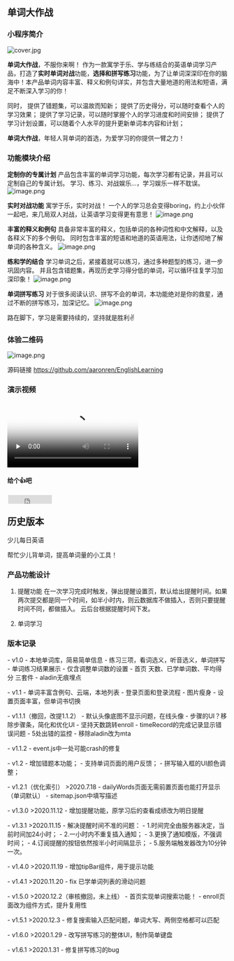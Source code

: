 ## **单词大作战**

### 小程序简介

![cover.jpg](./images/cover.jpg)

**单词大作战**，不服你来啊！
作为一款寓学于乐、学与练结合的英语单词学习产品，打造了**实时单词对战**功能，**选择和拼写练习**功能，为了让单词深深印在你的脑海中！本产品单词内容丰富、释义和例句详实，并包含大量地道的用法和短语，满足不断深入学习的你！

同时，
提供了错题集，可以温故而知新；
提供了历史得分，可以随时查看个人的学习效果；
提供了学习记录，可以随时掌握个人的学习进度和时间安排；
提供了学习计划设置，可以随着个人水平的提升更新单词本内容和计划；

**单词大作战**，年轻人背单词的首选，为爱学习的你提供一臂之力！

### 功能模块介绍

**定制你的专属计划**
产品包含丰富的单词学习功能，每次学习都有记录，并且可以定制自己的专属计划。
学习、练习、对战娱乐...，学习娱乐一样不耽误。
![image.png](./images/11.png)

**实时对战功能**
寓学于乐，实时对战！
一个人的学习总会变得boring，约上小伙伴一起吧，来几局双人对战，让英语学习变得更有意思！
![image.png](./images/22.png)

**丰富的释义和例句**
具备非常丰富的释义，包括单词的各种词性和中文解释，以及各释义下的多个例句。
同时包含丰富的短语和地道的英语用法，让你透彻地了解单词的各种含义。
![image.png](./images/33.png)

**练和学的结合**
学习单词之后，紧接着就可以练习，通过多种题型的练习，进一步巩固内容。
并且包含错题集，再现历史学习得分低的单词，可以循环往复学习加深印象！
![image.png](./images/44.png)

**单词拼写练习**
对于很多阅读认识、拼写不会的单词，本功能绝对是你的救星，通过不断的拼写练习，加深记忆。
![image.png](./images/55.png)

路在脚下，学习是需要持续的，坚持就是胜利✌️

### 体验二维码
![image.png](./images/QRCode.png)

源码链接
https://github.com/aaronren/EnglishLearning

### 演示视频
<video id="video" controls="" preload="none" poster="./images/cover.jpg">
<source id="mp4" src="./images/realshow.mp4" type="video/mp4">
</video>

#### 给个👍吧
<iframe style="margin-left: 2px; margin-bottom:-5px;"
frameborder="0" scrolling="0" width="100px" height="20px" src="https://ghbtns.com/github-btn.html?user=aaronren&repo=EnglishLearning&type=star&count=true" >
</iframe>


## 历史版本

少儿每日英语

帮忙少儿背单词，提高单词量的小工具！

### 产品功能设计

1. 提醒功能
   在一次学习完成时触发，弹出提醒设置页，默认给出提醒时间。如果两次提交都是同一个时间，如半小时内，则云数据库不做插入，否则只要提醒时间不同，都做插入。
   云后台根据提醒时间下发。

2. 单词学习

### 版本记录

\- v1.0
\- 本地单词库，简易简单信息
\- 练习三项，看词选义，听音选义，单词拼写
\- 单词练习结果展示
\- 仅含调整单词数的设置
\- 首页 天数、已学单词数、平均得分 三套件
\- aladin无痕埋点

\- v1.1
\- 单词丰富含例句、云端，本地列表
\- 登录页面和登录流程
\- 图片瘦身
\- 设置页面丰富，但单词书切换

\- v1.1.1（撤回，改提1.1.2）
\- 默认头像底图不显示问题，在线头像
\- 步骤的UI？移除步骤条，简化和优化UI
\- 坚持天数跳转enroll
\- timeRecord的完成记录显示错误问题
\- 5处出错的监控
\- 移除aladin改为mta

\- v1.1.2
\- event.js中一处可能crash的修复

\- v1.2
\- 增加错题本功能；
\- 支持单词页面的用户反馈；
\- 拼写输入框的UI颜色调整；

\- v1.2.1（优化索引） >2020.7.18
\- dailyWords页面无需前置页面也能打开显示（单词默认）
\- sitemap.json中填写描述

\- v1.3.0 >2020.11.12
\- 增加提醒功能，原学习后的查看成绩改为明日提醒

\- v1.3.1 >2020.11.15
\- 解决提醒时间不准的问题：
\- 1.时间完全由服务器决定，当前时间加24小时；
\- 2.一小时内不重复插入通知；
\- 3.更换了通知模版，不强调时间；
\- 4.订阅提醒的按钮依然按半小时间隔显示；
\- 5.服务端触发器改为10分钟一次。

\- v1.4.0 >2020.11.19
\- 增加tipBar组件，用于提示功能

\- v1.4.1 >2020.11.20
\- fix 已学单词列表的滑动问题

\- v1.5.0 >2020.12.2（审核撤回，未上线）
\- 首页实现单词搜索功能！
\- enroll页面改为组件方式，提升复用性

\- v1.5.1 >2020.12.3
\- 修复搜索输入匹配问题，单词大写、两侧空格都可以匹配

\- v1.6.0 >2020.1.29
\- 改写拼写练习的整体UI，制作简单键盘

\- v1.6.1 >2020.1.31
\- 修复拼写练习的bug